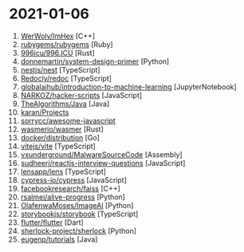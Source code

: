 # 2021-01-06

1. [WerWolv/ImHex](https://github.com/WerWolv/ImHex "A Hex Editor for Reverse Engineers, Programmers and people that value their eye sight when working at 3 AM.") [C++]
2. [rubygems/rubygems](https://github.com/rubygems/rubygems "Library packaging and distribution for Ruby.") [Ruby]
3. [996icu/996.ICU](https://github.com/996icu/996.ICU "Repo for counting stars and contributing. Press F to pay respect to glorious developers.") [Rust]
4. [donnemartin/system-design-primer](https://github.com/donnemartin/system-design-primer "Learn how to design large-scale systems. Prep for the system design interview. Includes Anki flashcards.") [Python]
5. [nestjs/nest](https://github.com/nestjs/nest "A progressive Node.js framework for building efficient, scalable, and enterprise-grade server-side applications on top of TypeScript & JavaScript (ES6, ES7, ES8) 🚀") [TypeScript]
6. [Redocly/redoc](https://github.com/Redocly/redoc "📘 OpenAPI/Swagger-generated API Reference Documentation") [TypeScript]
7. [globalaihub/introduction-to-machine-learning](https://github.com/globalaihub/introduction-to-machine-learning "") [JupyterNotebook]
8. [NARKOZ/hacker-scripts](https://github.com/NARKOZ/hacker-scripts "Based on a true story") [JavaScript]
9. [TheAlgorithms/Java](https://github.com/TheAlgorithms/Java "All Algorithms implemented in Java") [Java]
10. [karan/Projects](https://github.com/karan/Projects "📃 A list of practical projects that anyone can solve in any programming language.") 
11. [sorrycc/awesome-javascript](https://github.com/sorrycc/awesome-javascript "🐢 A collection of awesome browser-side JavaScript libraries, resources and shiny things.") 
12. [wasmerio/wasmer](https://github.com/wasmerio/wasmer "🚀 The leading WebAssembly Runtime supporting WASI and Emscripten") [Rust]
13. [docker/distribution](https://github.com/docker/distribution "The toolkit to pack, ship, store, and deliver container content") [Go]
14. [vitejs/vite](https://github.com/vitejs/vite "Next generation frontend tooling. It's fast.") [TypeScript]
15. [vxunderground/MalwareSourceCode](https://github.com/vxunderground/MalwareSourceCode "Collection of malware source code for a variety of platforms in an array of different programming languages.") [Assembly]
16. [sudheerj/reactjs-interview-questions](https://github.com/sudheerj/reactjs-interview-questions "List of top 500 ReactJS Interview Questions & Answers....Coding exercise questions are coming soon!!") [JavaScript]
17. [lensapp/lens](https://github.com/lensapp/lens "Lens - The Kubernetes IDE") [TypeScript]
18. [cypress-io/cypress](https://github.com/cypress-io/cypress "Fast, easy and reliable testing for anything that runs in a browser.") [JavaScript]
19. [facebookresearch/faiss](https://github.com/facebookresearch/faiss "A library for efficient similarity search and clustering of dense vectors.") [C++]
20. [rsalmei/alive-progress](https://github.com/rsalmei/alive-progress "A new kind of Progress Bar, with real time throughput, eta and very cool animations!") [Python]
21. [OlafenwaMoses/ImageAI](https://github.com/OlafenwaMoses/ImageAI "A python library built to empower developers to build applications and systems with self-contained Computer Vision capabilities") [Python]
22. [storybookjs/storybook](https://github.com/storybookjs/storybook "📓 The UI component explorer. Develop, document, & test for React, Vue, Angular, Ember, Web Components, & more!") [TypeScript]
23. [flutter/flutter](https://github.com/flutter/flutter "Flutter makes it easy and fast to build beautiful apps for mobile and beyond.") [Dart]
24. [sherlock-project/sherlock](https://github.com/sherlock-project/sherlock "🔎 Hunt down social media accounts by username across social networks") [Python]
25. [eugenp/tutorials](https://github.com/eugenp/tutorials "Just Announced - Learn Spring Security OAuth:") [Java]
